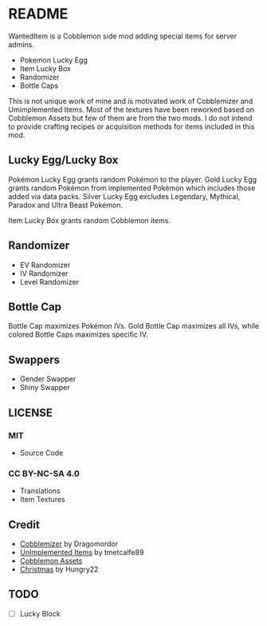 # README

WantedItem is a Cobblemon side mod adding special items for server admins.

- Pokemon Lucky Egg
- Item Lucky Box
- Randomizer
- Bottle Caps

This is not unique work of mine and is motivated work of Cobblemizer and Umimplemented Items. Most of the textures have been reworked based on Cobblemon Assets but few of them are from the two mods. I do not intend to provide crafting recipes or acquisition methods for items included in this mod.

## Lucky Egg/Lucky Box

Pokémon Lucky Egg grants random Pokémon to the player. Gold Lucky Egg grants random Pokémon from implemented Pokémon which includes those added via data packs. Silver Lucky Egg excludes Legendary, Mythical, Paradox and Ultra Beast Pokémon. 

Item Lucky Box grants random Cobblemon items.

## Randomizer

- EV Randomizer
- IV Randomizer
- Level Randomizer

## Bottle Cap

Bottle Cap maximizes Pokémon IVs. Gold Bottle Cap maximizes all IVs, while colored Bottle Caps maximizes specific IV.

## Swappers

- Gender Swapper
- Shiny Swapper

## LICENSE

### MIT
- Source Code

### CC BY-NC-SA 4.0
- Translations
- Item Textures

## Credit

- [Cobblemizer](https://modrinth.com/mod/cobblemizer) by Dragomordor
- [UnImplemented Items](https://modrinth.com/mod/cobblemon-unimplemented-items) by tmetcalfe89
- [Cobblemon Assets](https://gitlab.com/cable-mc/cobblemon-assets)
- [Christmas](https://polymart.org/product/7274/weekly-dot-christmas) by Hungry22

## TODO
- [ ] Lucky Block